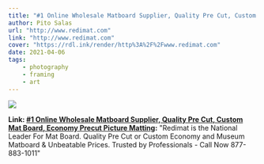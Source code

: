 ```yaml
---
title: "#1 Online Wholesale Matboard Supplier, Quality Pre Cut, Custom Mat Board, Economy Precut Picture Matting"
author: Pito Salas
url: "http://www.redimat.com" 
link: "http://www.redimat.com" 
cover: "https://rdl.ink/render/http%3A%2F%2Fwww.redimat.com" 
date: 2021-04-06
tags:
    - photography
    - framing
    - art
---
```

<img class="cover" src="https://rdl.ink/render/http%3A%2F%2Fwww.redimat.com">

**Link: [#1 Online Wholesale Matboard Supplier, Quality Pre Cut, Custom Mat Board, Economy Precut Picture Matting](http://www.redimat.com):** "Redimat is the National Leader For Mat Board. Quality Pre Cut or Custom Economy and Museum Matboard & Unbeatable Prices. Trusted by Professionals - Call Now 877-883-1011"


